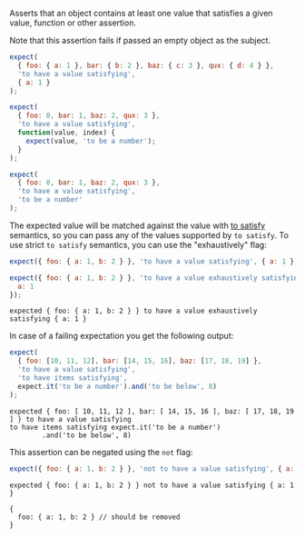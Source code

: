Asserts that an object contains at least one value that satisfies a given
value, function or other assertion.

Note that this assertion fails if passed an empty object as the subject.

```js
expect(
  { foo: { a: 1 }, bar: { b: 2 }, baz: { c: 3 }, qux: { d: 4 } },
  'to have a value satisfying',
  { a: 1 }
);

expect(
  { foo: 0, bar: 1, baz: 2, qux: 3 },
  'to have a value satisfying',
  function(value, index) {
    expect(value, 'to be a number');
  }
);

expect(
  { foo: 0, bar: 1, baz: 2, qux: 3 },
  'to have a value satisfying',
  'to be a number'
);
```

The expected value will be matched against the value with
[to satisfy](/assertions/any/to-satisfy/) semantics, so you can pass any of the
values supported by `to satisfy`. To use strict `to satisfy` semantics, you can
use the "exhaustively" flag:

```js
expect({ foo: { a: 1, b: 2 } }, 'to have a value satisfying', { a: 1 });
```

```js
expect({ foo: { a: 1, b: 2 } }, 'to have a value exhaustively satisfying', {
  a: 1
});
```

```output
expected { foo: { a: 1, b: 2 } } to have a value exhaustively satisfying { a: 1 }
```

In case of a failing expectation you get the following output:

```js
expect(
  { foo: [10, 11, 12], bar: [14, 15, 16], baz: [17, 18, 19] },
  'to have a value satisfying',
  'to have items satisfying',
  expect.it('to be a number').and('to be below', 8)
);
```

```output
expected { foo: [ 10, 11, 12 ], bar: [ 14, 15, 16 ], baz: [ 17, 18, 19 ] } to have a value satisfying
to have items satisfying expect.it('to be a number')
        .and('to be below', 8)
```

This assertion can be negated using the `not` flag:

```js
expect({ foo: { a: 1, b: 2 } }, 'not to have a value satisfying', { a: 1 });
```

```output
expected { foo: { a: 1, b: 2 } } not to have a value satisfying { a: 1 }

{
  foo: { a: 1, b: 2 } // should be removed
}
```
